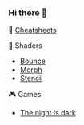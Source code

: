### Hi there 👋

:scroll: [Cheatsheets](https://adcimon.github.io/cheatsheets/)

:art: Shaders
* [Bounce](https://github.com/adcimon/vertex-shader-bounce-effect)
* [Morph](https://github.com/adcimon/vertex-shader-simple-morph)
* [Stencil](https://github.com/adcimon/stencil-buffer-4-item-box)

:video_game: Games
* [The night is dark](https://adcimon.github.io/the-night-is-dark/)
